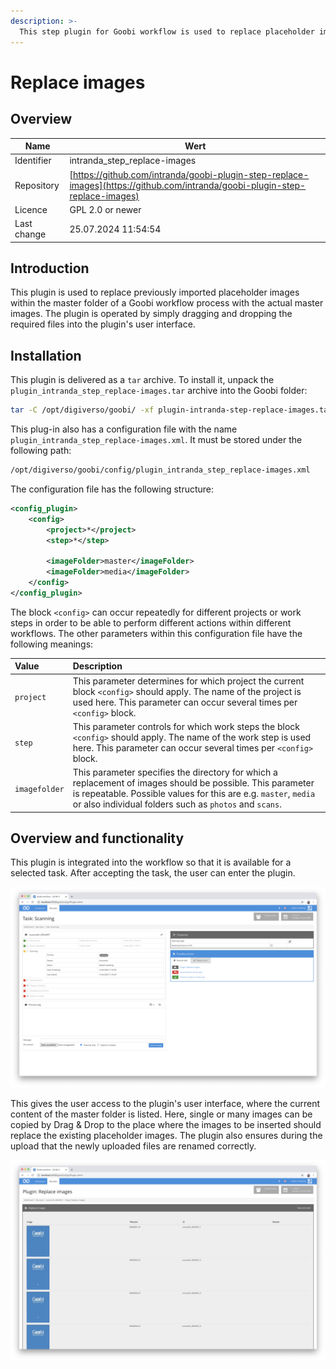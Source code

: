 ```yaml
---
description: >-
  This step plugin for Goobi workflow is used to replace placeholder images within the master folder.
---
```


# Replace images

## Overview

Name                     | Wert
-------------------------|-----------
Identifier               | intranda_step_replace-images
Repository               | [https://github.com/intranda/goobi-plugin-step-replace-images](https://github.com/intranda/goobi-plugin-step-replace-images)
Licence              | GPL 2.0 or newer 
Last change    | 25.07.2024 11:54:54


## Introduction
This plugin is used to replace previously imported placeholder images within the master folder of a Goobi workflow process with the actual master images. The plugin is operated by simply dragging and dropping the required files into the plugin's user interface.


## Installation
This plugin is delivered as a `tar` archive. To install it, unpack the `plugin_intranda_step_replace-images.tar` archive into the Goobi folder:

```bash
tar -C /opt/digiverso/goobi/ -xf plugin-intranda-step-replace-images.tar --exclude="pom.xml"
```

This plug-in also has a configuration file with the name `plugin_intranda_step_replace-images.xml`. It must be stored under the following path:

```bash
/opt/digiverso/goobi/config/plugin_intranda_step_replace-images.xml
```

The configuration file has the following structure:

```xml
<config_plugin>
    <config>
        <project>*</project>
        <step>*</step>

        <imageFolder>master</imageFolder>
        <imageFolder>media</imageFolder>
    </config>
</config_plugin>
```

The block `<config>` can occur repeatedly for different projects or work steps in order to be able to perform different actions within different workflows. The other parameters within this configuration file have the following meanings:

| Value | Description |
| :--- | :--- |
| `project` | This parameter determines for which project the current block `<config>` should apply. The name of the project is used here. This parameter can occur several times per `<config>` block. |
| `step` | This parameter controls for which work steps the block `<config>` should apply. The name of the work step is used here. This parameter can occur several times per `<config>` block. |
| `imagefolder` | This parameter specifies the directory for which a replacement of images should be possible. This parameter is repeatable. Possible values for this are e.g. `master`, `media` or also individual folders such as `photos` and `scans`. |


## Overview and functionality
This plugin is integrated into the workflow so that it is available for a selected task. After accepting the task, the user can enter the plugin.

![Integration of the plugin into a task](images/goobi-plugin-step-replace-images_screen1_en.png)

This gives the user access to the plugin's user interface, where the current content of the master folder is listed. Here, single or many images can be copied by Drag & Drop to the place where the images to be inserted should replace the existing placeholder images. The plugin also ensures during the upload that the newly uploaded files are renamed correctly.

![User interface to replace the existing placeholder images](images/goobi-plugin-step-replace-images_screen2_en.png)